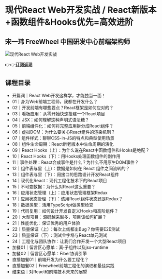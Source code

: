 现代React Web开发实战 / React新版本+函数组件&amp;Hooks优先=高效进阶
================================================

宋一玮 **FreeWheel 中国研发中心前端架构师**
-----------------------------

![现代React Web开发实战](https://www.geekgay.com/storage/geek/geek_840176d21602bcb1bcabec39fa3adc65.jpg)  
  
👉👉[**订阅返现**](https://time.geekbang.org/column/intro/100119601?code=XFsNnYLVpMZxXr18xVQMNfYUhtCXt6wPtr4z2gghLAQ%3D "现代React Web开发实战")  
  
课程目录
----

  
  
- 开篇词｜React Web开发这样学，才能独当一面！
- 01｜身为Web前端工程师，我都在开发什么？
- 02｜开发前端有哪些要点？React框架是如何应对的？
- 03｜看板应用：从零开始快速搭建一个React项目
- 04｜JSX：如何理解这种声明式语法糖？
- 05｜前端组件化：如何将完整应用拆分成React组件？
- 06｜虚拟DOM：为什么要关心React组件的渲染机制？
- 07｜组件样式：聊聊CSS-in-JS的特点和典型使用场景
- 08｜组件生命周期：React新老版本中生命周期的演化
- 09｜React Hooks（上）：为什么说在React中函数组件和Hooks是绝配？
- 10｜React Hooks（下）：用Hooks处理函数组件的副作用
- 11｜事件处理：React合成事件是什么？为什么不用原生DOM事件？
- 12｜组件表与里（上）：数据是如何在 React 组件之间流转的？
- 13｜组件表与里（下）：用接口的思路设计开发React组件
- 14｜现代化React：现代工程化技术下的React项目
- 15｜不可变数据：为什么对React这么重要？
- 16｜应用状态管理（上）：应用状态管理框架Redux
- 17｜应用状态管理（下）：该用React组件状态还是Redux？
- 18｜数据类型：活用TypeScript做类型检查
- 19｜代码复用：如何设计开发自定义Hooks和高阶组件？
- 20｜大型项目：源码越来越多，项目该如何扩展？
- 21｜性能优化：保证优秀的用户体验
- 22｜质量保证（上）：每次上线都出Bug？你需要E2E测试
- 23｜质量保证（下）：测试金字塔与React单元测试
- 24｜工程化与团队协作：让我们合作开发一个大型React项目
- 加餐01｜留言区心愿单：真·子组件以及jsx-runtime
- 加餐02｜留言区心愿单：Fiber协调引擎
- 直播加餐01｜前端开发为什么要工程化？
- 直播加餐02｜Freewheel前端工程化的演进和最佳实践
- 结束语｜对React和前端技术未来的展望